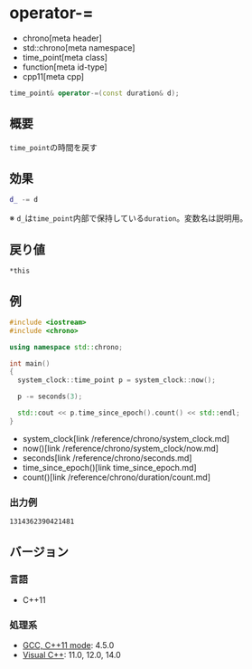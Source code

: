 # operator-=
* chrono[meta header]
* std::chrono[meta namespace]
* time_point[meta class]
* function[meta id-type]
* cpp11[meta cpp]

```cpp
time_point& operator-=(const duration& d);
```

## 概要
`time_point`の時間を戻す


## 効果
```cpp
d_ -= d
```

※ `d_`は`time_point`内部で保持している`duration`。変数名は説明用。


## 戻り値
`*this`


## 例
```cpp example
#include <iostream>
#include <chrono>

using namespace std::chrono;

int main()
{
  system_clock::time_point p = system_clock::now();

  p -= seconds(3);

  std::cout << p.time_since_epoch().count() << std::endl;
}
```
* system_clock[link /reference/chrono/system_clock.md]
* now()[link /reference/chrono/system_clock/now.md]
* seconds[link /reference/chrono/seconds.md]
* time_since_epoch()[link time_since_epoch.md]
* count()[link /reference/chrono/duration/count.md]

### 出力例
```
1314362390421481
```

## バージョン
### 言語
- C++11

### 処理系
- [GCC, C++11 mode](/implementation.md#gcc): 4.5.0
- [Visual C++](/implementation.md#visual_cpp): 11.0, 12.0, 14.0
